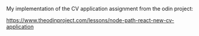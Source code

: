 My implementation of the CV application assignment from the odin project:

https://www.theodinproject.com/lessons/node-path-react-new-cv-application
